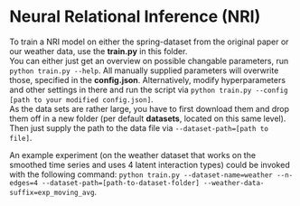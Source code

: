 # Neural Relational Inference (NRI)
To train a NRI model on either the spring-dataset from the original paper or our weather data, use the **train.py** in this folder.  
You can either just get an overview on possible changable parameters, run `python train.py --help`. All manually supplied parameters will overwrite those, specified in the **config.json**. Alternatively, modify hyperparameters and other settings in there and run the script via `python train.py --config [path to your modified config.json]`.  
As the data sets are rather large, you have to first download them and drop them off in a new folder (per default **datasets**, located on this same level). Then just supply the path to the data file via `--dataset-path=[path to file]`.  

An example experiment (on the weather dataset that works on the smoothed time series and uses 4 latent interaction types) could be invoked with the following command: `python train.py --dataset-name=weather --n-edges=4 --dataset-path=[path-to-dataset-folder] --weather-data-suffix=exp_moving_avg`.

